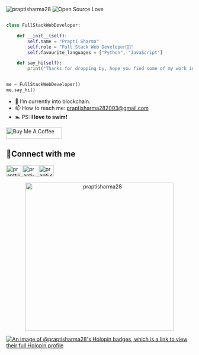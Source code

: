 <p align="left">
  <img src="https://komarev.com/ghpvc/?username=praptisharma28&label=Profile%20views&color=0e75b6&style=flat" alt="praptisharma28" style="display: inline-block;"/>
  <a href="https://github.com/ellerbrock/open-source-badge/">
    <img src="https://badges.frapsoft.com/os/v1/open-source.svg?v=102" alt="Open Source Love" style="display: inline-block;"/>
  </a>
</p>

```python

class FullStackWebDeveloper:

    def __init__(self):
        self.name = "Prapti Sharma"
        self.role = "Full Stack Web Developer👨‍💻"
        self.favourite_languages = ["Python", "JavaScript"]

    def say_hi(self):
        print("Thanks for dropping by, hope you find some of my work interesting.")


me = FullStackWebDeveloper()
me.say_hi()

```

- 🔗 I’m currently into blockchain.
- 📫 How to reach me: [praptisharma282003@gmail.com](mailto:praptisharma282003@gmail.com)
- 🏊 PS: **I love to swim!**

<a href="https://coff.ee/praptisharma" target="_blank">
  <img src="https://cdn.buymeacoffee.com/buttons/default-yellow.png" alt="Buy Me A Coffee" height="30" width="150">
</a>

## 🤝Connect with me
<p align="left">
  <a href="https://twitter.com/praptichilling" target="_blank">
    <img src="https://raw.githubusercontent.com/rahuldkjain/github-profile-readme-generator/master/src/images/icons/Social/twitter.svg" alt="prapttiii" height="30" width="40" />
  </a>
  <a href="https://linkedin.com/in/prapti-sharma-796080257" target="_blank">
    <img src="https://raw.githubusercontent.com/rahuldkjain/github-profile-readme-generator/master/src/images/icons/Social/linked-in-alt.svg" alt="prapti-sharma-796080257" height="30" width="40" />
  </a>
  <a href="https://instagram.com/prapti.sharma_" target="_blank">
    <img src="https://raw.githubusercontent.com/rahuldkjain/github-profile-readme-generator/master/src/images/icons/Social/instagram.svg" alt="prapti.sharma_" height="30" width="40" />
  </a>
</p>

<p align="center">
  <img src="https://github-readme-stats.vercel.app/api?username=praptisharma28&show_icons=true&line_height=25&count_private=true&theme=algolia" alt="praptisharma28" width="400" />
</p>

[![An image of @praptisharma28's Holopin badges, which is a link to view their full Holopin profile](https://holopin.me/praptisharma28)](https://holopin.io/@praptisharma28)
